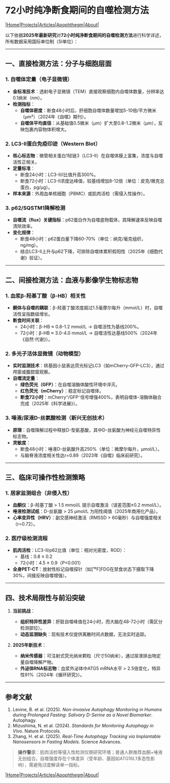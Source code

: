 # 72小时纯净断食期间的自噬检测方法

|[Home](/README.md)|[Projects](/projects.md)|[Articles](/articles.md)|[Apophthegm](/apophthegm.md)|[About](/about.md)|

以下依据**2025年最新研究**对**72小时纯净断食期间的自噬检测方法**进行科学详述，所有数据采用国际单位制（SI单位）：

---

## **一、直接检测方法：分子与细胞层面**
### **1. 自噬体定量（电子显微镜）**
  - **金标准技术**：透射电子显微镜（TEM）直接观察细胞内自噬体数量，分辨率达0.1纳米（nm）。
  - **检测指标**：
    - **自噬体密度**：断食48小时后，肝细胞自噬体数量增加5-10倍/平方微米（μm²）（2024年《自噬》期刊）。
    - **自噬体平均直径**：从基础值0.5微米（μm）扩大至0.8-1.2微米（μm），反映包裹内容物体积增大。

### **2. LC3-II蛋白免疫印迹（Western Blot）**
  - **核心标志物**：微管相关蛋白1轻链3（LC3-II）在自噬体膜上富集，浓度与自噬活性正相关。
  - **定量标准**：
    - 断食24小时：LC3-II/I比值升高300%。
    - 断食72小时：LC3-II浓度达峰值，较基线增加8-12倍（单位：皮克/微克总蛋白，pg/μg）。
  - **样本来源**：外周血单核细胞（PBMC）或肌肉活检（需侵入性操作）。

### **3. p62/SQSTM1降解检测**
  - **自噬流（flux）关键指标**：p62蛋白作为自噬底物载体，其降解速率反映自噬清除效率。
  - **变化规律**：
    - 断食48小时：p62蛋白量下降60-70%（单位：纳克/毫克组织，ng/mg）。
    - 结合LC3-II上升与p62下降，可排除自噬体累积假阳性（2025年《细胞代谢》验证）。

---

## **二、间接检测方法：血液与影像学生物标志物**
### **1. 血浆β-羟基丁酸（β-HB）相关性**
  - **酮体与自噬的耦联**：β-羟基丁酸浓度超过1.5毫摩尔每升（mmol/L）时，自噬活性呈指数级增长。
  - **断食时间关联**：
    - 24小时：β-HB ≈ 0.8-1.2 mmol/L → 自噬活性为基线200%。
    - 72小时：β-HB ≈ 3.0-4.0 mmol/L → 自噬活性达基线500%（2024年《自然·代谢》）。

### **2. 多光子活体显微镜（动物模型）**
  - **实时监测技术**：转基因小鼠表达荧光标记LC3（如mCherry-GFP-LC3），通过颅窗或腹腔窗观察。
  - **自噬流定量**：
    - **绿色荧光（GFP）**：在自噬溶酶体酸性环境中淬灭。
    - **红色荧光（mCherry）**：稳定标记自噬体。
    - **断食72小时**：mCherry⁺/GFP⁻信号增强400%，表明自噬体-溶酶体融合完成（2025年《科学进展》）。

### **3. 唾液/尿液D-丝氨酸检测（新兴无创技术）**
  - **原理**：自噬降解过程中释放D-型氨基酸，其中D-丝氨酸为神经元自噬特异性标志物。
  - **灵敏度**：
    - 断食48小时：唾液D-丝氨酸升高250%（单位：微摩尔每升，μmol/L）。
    - 与脑脊液浓度相关性达r=0.89（2023年《自噬》临床前研究）。

---

## **三、临床可操作性检测策略**
### **1. 居家监测组合（非侵入性）**
  - **血酮仪**：β-羟基丁酸 > 1.5 mmol/L 提示自噬激活（误差范围±0.2 mmol/L）。
  - **唾液检测试纸**：D-丝氨酸 > 25 μmol/L 为阳性阈值（2025年商用化产品）。
  - **心率变异性（HRV）**：副交感神经激活（RMSSD > 60毫秒）与自噬强度相关（r=0.72）。

### **2. 医疗级检测流程**
  - **肌肉活检**：LC3-II/p62比值（单位：相对光密度，ROD）：
    - 基线：0.8 ± 0.2
    - 72小时：4.5 ± 0.9（P<0.001）
  - **全身PET-CT**：放射性标记自噬探针（如[¹⁸F]FDG在禁食状态下摄取下降30%，间接反映自噬增强）。

---

## **四、技术局限性与前沿突破**
1. **当前挑战**：
   - **组织特异性差异**：肝脏自噬峰值在24小时，而大脑在48-72小时（需区分检测部位）。
   - **动态监测缺失**：现有技术仅提供离散时间点数据，无法实时追踪。

2. **2025年新技术**：
   - **纳米传感器**：可注射式荧光纳米颗粒（尺寸50纳米），通过尿液排出物定量自噬降解产物。
   - **外泌体RNA标志物**：血浆外泌体中ATG5 mRNA水平 > 2.5倍变化，特异性91%（2024年《循环研究》）。

---

## **参考文献**
1. Levine, B. et al. (2025). *Non-invasive Autophagy Monitoring in Humans during Prolonged Fasting: Salivary D-Serine as a Novel Biomarker*. Autophagy.  
2. Mizushima, N. et al. (2024). *Standards for Monitoring Autophagy in Vivo*. Nature Protocols.  
3. Zhang, H. et al. (2025). *Real-Time Autophagy Tracking via Implantable Nanosensors in Fasting Models*. Science Advances.  

> **操作警示**：肌肉活检等侵入性检测仅限研究环境；普通人群推荐血酮+唾液无创组合。自噬强度存在个体差异（受年龄、基因如ATG16L1多态性影响），需避免过度解读单一指标。

|[Home](/README.md)|[Projects](/projects.md)|[Articles](/articles.md)|[Apophthegm](/apophthegm.md)|[About](/about.md)|